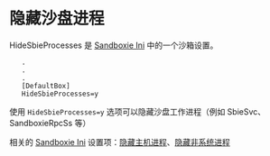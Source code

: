 # 隐藏沙盘进程

HideSbieProcesses 是 [Sandboxie Ini](SandboxieIni.md) 中的一个沙箱设置。

```
   .
   .
   .
   [DefaultBox]
   HideSbieProcesses=y
```

使用 `HideSbieProcesses=y` 选项可以隐藏沙盘工作进程（例如 SbieSvc、SandboxieRpcSs 等）

相关的 [Sandboxie Ini](SandboxieIni.md) 设置项：[隐藏主机进程](HideHostProcess.md)、[隐藏非系统进程](HideNonSystemProcesses.md)